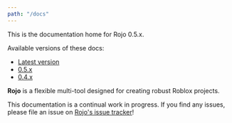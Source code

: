 ```yaml
---
path: "/docs"
---
```


This is the documentation home for Rojo 0.5.x.

Available versions of these docs:

* [Latest version](/docs/latest)
* [0.5.x](/docs/0.5.x)
* [0.4.x](/docs/0.4.x)

**Rojo** is a flexible multi-tool designed for creating robust Roblox projects.

This documentation is a continual work in progress. If you find any issues, please file an issue on [Rojo's issue tracker](https://github.com/LPGhatguy/rojo/issues)!